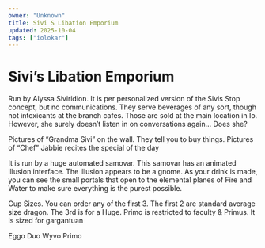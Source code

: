 ```yaml
---
owner: "Unknown"
title: Sivi S Libation Emporium
updated: 2025-10-04
tags: ["iolokar"]
---
```


# Sivi’s Libation Emporium

Run by Alyssa Siviridion. It is per personalized version of the Sivis Stop concept, but no communications. They serve beverages of any sort, though not intoxicants at the branch cafes. Those are sold at the main location in Io. However, she surely doesn’t listen in on conversations again… Does she?

Pictures of “Grandma Sivi” on the wall. They tell you to buy things.
Pictures of “Chef” Jabbie recites the special of the day

It is run by a huge automated samovar. This samovar has an animated illusion interface. The illusion appears to be a gnome. As your drink is made, you can see the small portals that open to the elemental planes of Fire and Water to make sure everything is the purest possible.

Cup Sizes. You can order any of the first 3. The first 2 are standard average size dragon. The 3rd is for a Huge. Primo is restricted to faculty & Primus. It is sized for gargantuan

Eggo
Duo
Wyvo
Primo
